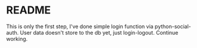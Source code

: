 # README #

This is only the first step, I've done simple login function via python-social-auth. 
User data doesn't store to the db yet, just login-logout. Continue working.